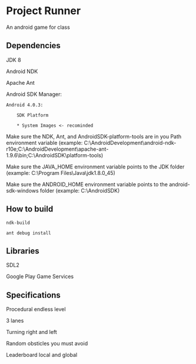 # Project Runner
An android game for class

## Dependencies
JDK 8

Android NDK

Apache Ant

Android SDK Manager:

	Android 4.0.3:

		SDK Platform

		* System Images <- recominded

Make sure the NDK, Ant, and AndroidSDK-platform-tools are in you Path environment variable (example: C:\AndroidDevelopment\android-ndk-r10e;C:\AndroidDevelopment\apache-ant-1.9.6\bin;C:\AndroidSDK\platform-tools)

Make sure the JAVA_HOME environment variable points to the JDK folder (example: C:\Program Files\Java\jdk1.8.0_45)

Make sure the ANDROID_HOME environment variable points to the android-sdk-windows folder (example: C:\AndroidSDK)

## How to build
`ndk-build`

`ant debug install`

## Libraries
SDL2

Google Play Game Services

## Specifications
Procedural endless level

3 lanes

Turning right and left

Random obsticles you must avoid

Leaderboard local and global